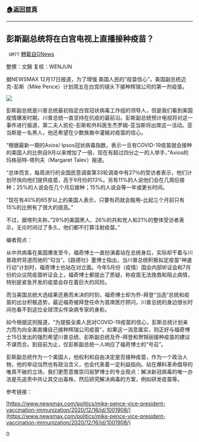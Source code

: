 ###  [:house:返回首頁](https://github.com/ourhimalayas/txt)
---

## 彭斯副总统将在白宫电视上直播接种疫苗？
` GM77` [轉載自GNews](https://gnews.org/zh-hans/661362/)

整撰：文錦 复核：WENJUN

据NEWSMAX 12月17日报道，为了增强 美国人民的”疫苗信心”，美国副总统迈克-彭斯（Mike Pence）计划周五在白宫的镜头下接种辉瑞公司的第一剂疫苗。

![]()![](https://gnews-media-offload.s3.amazonaws.com/wp-content/uploads/2020/12/17201154/%E5%9B%BE%E7%89%87-1-30.png)

彭斯副总统是川普总统最初指定白宫冠状病毒工作组的领导人，但是我们看到美国疫情爆发时期，川普总统一直坚持在抗疫的最前沿。彭斯副总统预计电视将对这一事件进行报道，第二夫人凯伦-彭斯和外科医生杰罗姆-亚当斯将出席这一活动。亚当斯是一名黑人，他还希望在少数族裔中灌输对疫苗的信心。

“根据最新一期的Axios/ Ipsos冠状病毒指数，表示一旦有COVID-19疫苗就会接种的美国人的比例自9月以来增加了一倍，现在有超过四分之一的人举手，”Axios的玛格丽特-塔列夫（Margaret Talev）报道。

“总体而言，每周进行的全国民意调查第33轮调查中有27％的受访者表示，他们计划尽快向他们提供疫苗，高于9月份的13%。另有11%的人说他们会在几周后接种；25%的人说会在几个月后接种；15%的人说会等一年或更长时间。

“现在有40%的65岁以上的美国人表示，只要有药就会服用–比起三个月前只有15%的比例有了很大的提高。”

不过，据塔列夫称，”29%的美国黑人、26%的共和党人和21%的整体受访者表示，无论时间过了多久，他们都不打算注射疫苗。”

编者观点：

从中共病毒在美国爆发至今，福奇博士一直扮演着站在总统身后，实际却干着与川普政府背道而驰的“勾当”。《路德社》墨博士指出，当川普总统积极拟定疫苗“神速行动”计划时，福奇博士也站在对立面。今年5月份（疫情）国会内部听证会和7月份的众议院疫苗听证会上，福奇博士都提出了质疑，称疫苗无法挽救和阻止病情，特别是紧急开发的疫苗会存在着巨大的风险。

而当美国总统大选结果还悬而未决的时刻，福奇博士却为乔-拜登“当选“总统和疫苗的出台积极造势，最近福奇被拜登任命为首席医疗顾问，川普总统的身边很长时间也看不到这位全球顶尖传染病专家的身影。

如今根据这则报道，“为提振全美人民对COVID-19疫苗的信心，彭斯总统计划亲力而为向全美直播自己接种辉瑞公司疫苗”，如果这一消息属实，则正好与福奇博士15日发出的强烈希望川普总统、彭斯副总统及乔-拜登和贺锦丽接种疫苗的建议不谋而合。到目前为止，仅彭斯副总统一人响应了福奇博士的“号召”。

彭斯副总统作为一个美国人，他权利和自由决定是否接种疫苗，作为一个政治人物，他的举动当然也有政治含义，也会代表着一定利益指向。站在爆料革命倡导的唯真不破的立场，我们更愿意推崇闫丽梦博士的专业观点：解决新冠病毒的唯一办法是先追责中共让其交出毒株，然后研究解决病毒的方案，例如研发疫苗等。

参考链接：

[https://www.newsmax.com/politics/mike-pence-vice-president-vaccination-immunization/2020/12/16/id/1001908/](https://www.newsmax.com/politics/mike-pence-vice-president-vaccination-immunization/2020/12/16/id/1001908/)

0
